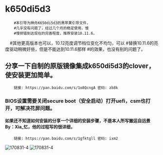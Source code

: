 # k650di5d3
        #本引导为神舟K650di5d3的黑苹果引导文件，
        #几乎没有问题了，经过几个月的稳定使用，慢
        #慢排错到达现在的完善程度，推荐安装10.11.6，
        #其他更高版本也可以，10.12亮度调节档位变化不均匀，可以
        #替换10.11.6的亮度驱动稍微好些，但是不能达到10.11.6那样
        #的效果，也没有别的问题了。   
##  分享一下自制的原版镜像集成k650di5d3的clover，使安装更加简单。
        链接: https://pan.baidu.com/s/1o8QcngA 密码: zb8k       
### BIOS设置需要关闭secure boot（安全启动）打开uefi，csm也打开，可解决花屏问题。
#### 如果还不知道如何安装的分享一个详细的安装步骤，不是本人所写搬运自远景 By：Xia_忆，他的过程写的很详细，
        链接: https://pan.baidu.com/s/1gfktgll 密码: ixm2
![170831-4](http://ovybw0e8z.bkt.clouddn.com/99331D31-B3E9-4714-A237-9582E7E6D9FC.png)
![170831-4](http://ovybw0e8z.bkt.clouddn.com/shezhi.png)

